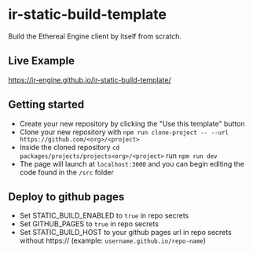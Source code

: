 # ir-static-build-template

Build the Ethereal Engine client by itself from scratch.

## Live Example
https://ir-engine.github.io/ir-static-build-template/

## Getting started

- Create your new repository by clicking the "Use this template" button
- Clone your new repository with `npm run clone-project -- --url https://github.com/<org>/<project>`
- Inside the cloned repository `cd packages/projects/projects<org>/<project>` run `npm run dev`
- The page will launch at `localhost:3000` and you can begin editing the code found in the `/src` folder

## Deploy to github pages

- Set STATIC_BUILD_ENABLED to `true` in repo secrets
- Set GITHUB_PAGES to `true` in repo secrets
- Set STATIC_BUILD_HOST to your github pages url in repo secrets without https:// (example: `username.github.io/repo-name`)

